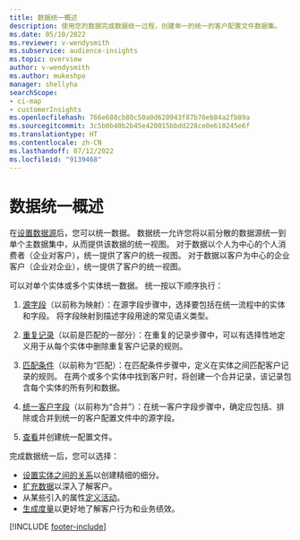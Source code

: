 ```yaml
---
title: 数据统一概述
description: 使用您的数据完成数据统一过程，创建单一的统一的客户配置文件数据集。
ms.date: 05/10/2022
ms.reviewer: v-wendysmith
ms.subservice: audience-insights
ms.topic: overview
author: v-wendysmith
ms.author: mukeshpo
manager: shellyha
searchScope:
- ci-map
- customerInsights
ms.openlocfilehash: 766e688cb80c50a0d620943f87b76eb84a2fb89a
ms.sourcegitcommit: 3c5b0b40b2b45e420015bbdd228ce0e610245e6f
ms.translationtype: HT
ms.contentlocale: zh-CN
ms.lasthandoff: 07/12/2022
ms.locfileid: "9139468"
---
```

# <a name="data-unification-overview"></a>数据统一概述

在[设置数据源](data-sources.md)后，您可以统一数据。 数据统一允许您将以前分散的数据源统一到单个主数据集中，从而提供该数据的统一视图。 对于数据以个人为中心的个人消费者（企业对客户），统一提供了客户的统一视图。 对于数据以客户为中心的企业客户（企业对企业），统一提供了客户的统一视图。

可以对单个实体或多个实体统一数据。 统一按以下顺序执行：

1. [源字段](map-entities.md)（以前称为映射）：在源字段步骤中，选择要包括在统一流程中的实体和字段。 将字段映射到描述字段用途的常见语义类型。

1. [重复记录](remove-duplicates.md)（以前是匹配的一部分）：在重复的记录步骤中，可以有选择性地定义用于从每个实体中删除重复客户记录的规则。

1. [匹配条件](match-entities.md)（以前称为“匹配）：在匹配条件步骤中，定义在实体之间匹配客户记录的规则。 在两个或多个实体中找到客户时，将创建一个合并记录，该记录包含每个实体的所有列和数据。

1. [统一客户字段](merge-entities.md)（以前称为“合并”）：在统一客户字段步骤中，确定应包括、排除或合并到统一的客户配置文件中的源字段。  

1. [查看](review-unification.md)并创建统一配置文件。

完成数据统一后，您可以选择：

- [设置实体之间的关系](relationships.md)以创建精细的细分。
- [扩充数据](enrichment-hub.md)以深入了解客户。
- 从某些引入的属性[定义活动](activities.md)。
- [生成度量](measures.md)以更好地了解客户行为和业务绩效。

[!INCLUDE [footer-include](includes/footer-banner.md)]
